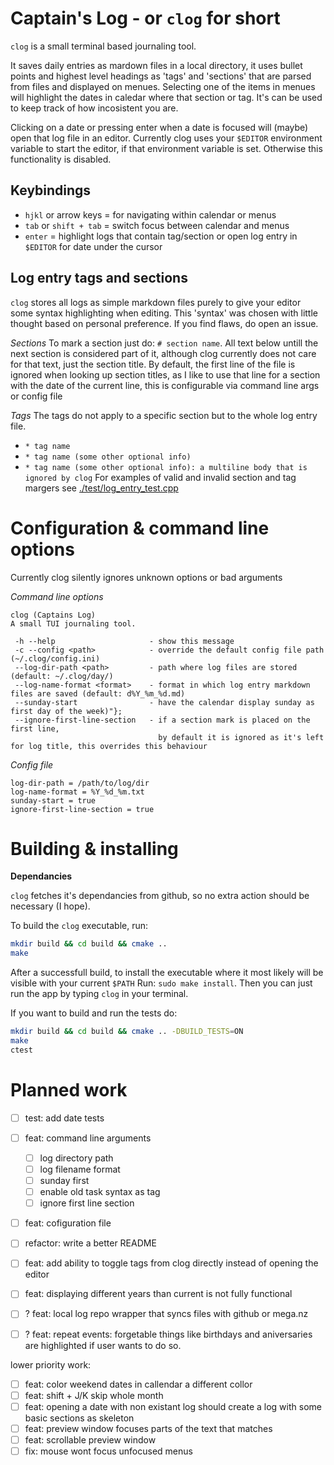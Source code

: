 # Captain's Log - or `clog` for short
`clog` is a small terminal based journaling tool. 

It saves daily entries as mardown files in a local directory, it uses bullet points and highest level headings 
as 'tags' and 'sections' that are parsed from files and displayed on menues. Selecting one of the items in menues
will highlight the dates in caledar where that section or tag. It's can be used to keep track of how incosistent you are.

Clicking on a date or pressing enter when a date is focused will (maybe) open that log file in an editor.
Currently clog uses your `$EDITOR` environment variable to start the editor, if that environment variable is set. Otherwise
this functionality is disabled.

## Keybindings 
- `hjkl` or arrow keys = for navigating within calendar or menus
- `tab` or `shift + tab` =  switch focus between calendar and menus
- `enter` = highlight logs that contain tag/section or open log entry in `$EDITOR` for date under the cursor

## Log entry tags and sections
`clog` stores all logs as simple markdown files purely to give your editor some syntax highlighting
when editing. This 'syntax' was chosen with little thought based on personal preference. If you find flaws, do open an issue.

*Sections*
To mark a section just do: `# section name`. All text below untill the next section is considered part of it, although 
clog currently does not care for that text, just the section title. By default, the first line of the file is ignored when
looking up section titles, as I like to use that line for a section with the date of the current line, this is configurable via 
command line args or config file

*Tags*
The tags do not apply to a specific section but to the whole log entry file. 
- `* tag name`
- `* tag name (some other optional info)`
- `* tag name (some other optional info): a multiline body that is ignored by clog`
For examples of valid and invalid section and tag margers see [./test/log_entry_test.cpp](./test/log_entry_test.cpp)

# Configuration & command line options
Currently clog silently ignores unknown options or bad arguments

*Command line options*
```
clog (Captains Log)
A small TUI journaling tool.

 -h --help                     - show this message
 -c --config <path>            - override the default config file path (~/.clog/config.ini)
 --log-dir-path <path>         - path where log files are stored (default: ~/.clog/day/)
 --log-name-format <format>    - format in which log entry markdown files are saved (default: d%Y_%m_%d.md)
 --sunday-start                - have the calendar display sunday as first day of the week)"};
 --ignore-first-line-section   - if a section mark is placed on the first line, 
                                 by default it is ignored as it's left for log title, this overrides this behaviour
```

*Config file*
```
log-dir-path = /path/to/log/dir
log-name-format = %Y_%d_%m.txt
sunday-start = true
ignore-first-line-section = true
```




# Building & installing
**Dependancies**

`clog` fetches it's dependancies from github, so no extra action should be necessary (I hope).

To build the `clog` executable, run:
```sh
mkdir build && cd build && cmake ..
make 
```
After a successfull build, to install the executable where it most likely will be visible with your current `$PATH` Run: `sudo make install`.
Then you can just run the app by typing `clog` in your terminal.

If you want to build and run the tests do:
```sh
mkdir build && cd build && cmake .. -DBUILD_TESTS=ON
make 
ctest
```

# Planned work
- [ ] test: add date tests
- [ ] feat: command line arguments
    - [ ] log directory path 
    - [ ] log filename format
    - [ ] sunday first
    - [ ] enable old task syntax as tag
    - [ ] ignore first line section
- [ ] feat: cofiguration file

- [ ] refactor: write a better README
- [ ] feat: add ability to toggle tags from clog directly instead of opening the editor
- [ ] feat: displaying different years than current is not fully functional
- [ ] ? feat: local log repo wrapper that syncs files with github or mega.nz
- [ ] ? feat: repeat events: forgetable things like birthdays and aniversaries are highlighted if user wants to do so.

lower priority work:
- [ ] feat: color weekend dates in callendar a different collor
- [ ] feat: shift + J/K skip whole month
- [ ] feat: opening a date with non existant log should create a log with some basic sections as skeleton
- [ ] feat: preview window focuses parts of the text that matches
- [ ] feat: scrollable preview window
- [ ] fix: mouse wont focus unfocused menus
